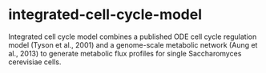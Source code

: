 # integrated-cell-cycle-model

Integrated cell cycle model combines a published ODE cell cycle regulation model (Tyson et al., 2001) and a genome-scale metabolic network (Aung et al., 2013) to generate metabolic flux profiles for single Saccharomyces cerevisiae cells. 
